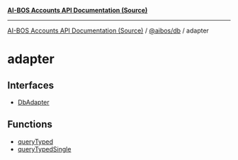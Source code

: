 [**AI-BOS Accounts API Documentation (Source)**](../../../README.md)

***

[AI-BOS Accounts API Documentation (Source)](../../../README.md) / [@aibos/db](../README.md) / adapter

# adapter

## Interfaces

- [DbAdapter](interfaces/DbAdapter.md)

## Functions

- [queryTyped](functions/queryTyped.md)
- [queryTypedSingle](functions/queryTypedSingle.md)
